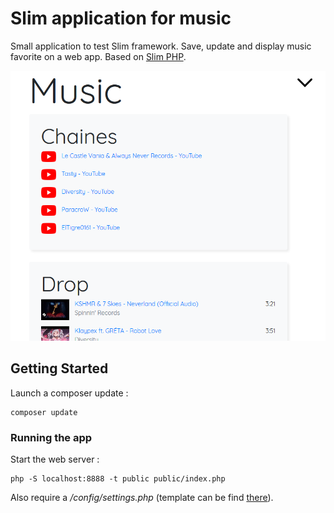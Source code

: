 # Slim application for music

Small application to test Slim framework. Save, update and display music favorite on a web app. Based on [Slim PHP](http://www.slimframework.com/).

![preview](preview.PNG)

## Getting Started

Launch a composer update :

```
composer update
```

### Running the app

Start the web server :

```
php -S localhost:8888 -t public public/index.php
```

Also require a */config/settings.php* (template can be find [there](https://github.com/slimphp/Slim-Skeleton/blob/master/src/settings.php)).
